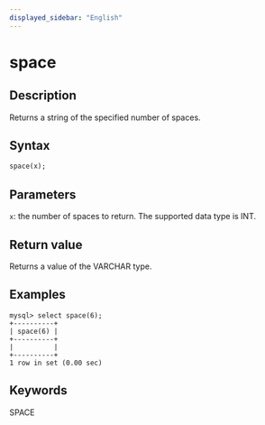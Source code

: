 ```yaml
---
displayed_sidebar: "English"
---
```


# space

## Description

Returns a string of the specified number of spaces.

## Syntax

```Haskell
space(x);
```

## Parameters

`x`: the number of spaces to return. The supported data type is INT.

## Return value

Returns a value of the VARCHAR type.

## Examples

```Plain Text
mysql> select space(6);
+----------+
| space(6) |
+----------+
|          |
+----------+
1 row in set (0.00 sec)
```

## Keywords

SPACE
